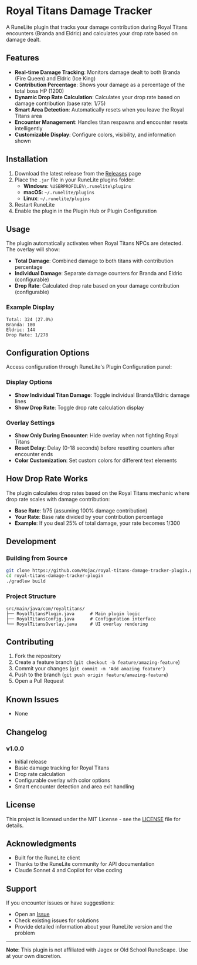 # Royal Titans Damage Tracker

A RuneLite plugin that tracks your damage contribution during Royal Titans encounters (Branda and Eldric) and calculates your drop rate based on damage dealt.

## Features

- **Real-time Damage Tracking**: Monitors damage dealt to both Branda (Fire Queen) and Eldric (Ice King)
- **Contribution Percentage**: Shows your damage as a percentage of the total boss HP (1200)
- **Dynamic Drop Rate Calculation**: Calculates your drop rate based on damage contribution (base rate: 1/75)
- **Smart Area Detection**: Automatically resets when you leave the Royal Titans area
- **Encounter Management**: Handles titan respawns and encounter resets intelligently
- **Customizable Display**: Configure colors, visibility, and information shown

## Installation

1. Download the latest release from the [Releases](https://github.com/Mojac/royal-titans-damage-tracker-plugin/releases) page
2. Place the `.jar` file in your RuneLite plugins folder:
   - **Windows**: `%USERPROFILE%\.runelite\plugins`
   - **macOS**: `~/.runelite/plugins`
   - **Linux**: `~/.runelite/plugins`
3. Restart RuneLite
4. Enable the plugin in the Plugin Hub or Plugin Configuration

## Usage

The plugin automatically activates when Royal Titans NPCs are detected. The overlay will show:

- **Total Damage**: Combined damage to both titans with contribution percentage
- **Individual Damage**: Separate damage counters for Branda and Eldric (configurable)
- **Drop Rate**: Calculated drop rate based on your damage contribution (configurable)

### Example Display
```
Total: 324 (27.0%)
Branda: 180
Eldric: 144
Drop Rate: 1/278
```

## Configuration Options

Access configuration through RuneLite's Plugin Configuration panel:

### Display Options
- **Show Individual Titan Damage**: Toggle individual Branda/Eldric damage lines
- **Show Drop Rate**: Toggle drop rate calculation display

### Overlay Settings
- **Show Only During Encounter**: Hide overlay when not fighting Royal Titans
- **Reset Delay**: Delay (0-18 seconds) before resetting counters after encounter ends
- **Color Customization**: Set custom colors for different text elements

## How Drop Rate Works

The plugin calculates drop rates based on the Royal Titans mechanic where drop rate scales with damage contribution:

- **Base Rate**: 1/75 (assuming 100% damage contribution)
- **Your Rate**: Base rate divided by your contribution percentage
- **Example**: If you deal 25% of total damage, your rate becomes 1/300

## Development

### Building from Source

```bash
git clone https://github.com/Mojac/royal-titans-damage-tracker-plugin.git
cd royal-titans-damage-tracker-plugin
./gradlew build
```

### Project Structure
```
src/main/java/com/royaltitans/
├── RoyalTitansPlugin.java      # Main plugin logic
├── RoyalTitansConfig.java      # Configuration interface  
└── RoyalTitansOverlay.java     # UI overlay rendering
```

## Contributing

1. Fork the repository
2. Create a feature branch (`git checkout -b feature/amazing-feature`)
3. Commit your changes (`git commit -m 'Add amazing feature'`)
4. Push to the branch (`git push origin feature/amazing-feature`)
5. Open a Pull Request

## Known Issues

- None

## Changelog

### v1.0.0
- Initial release
- Basic damage tracking for Royal Titans
- Drop rate calculation
- Configurable overlay with color options
- Smart encounter detection and area exit handling

## License

This project is licensed under the MIT License - see the [LICENSE](LICENSE) file for details.

## Acknowledgments

- Built for the RuneLite client
- Thanks to the RuneLite community for API documentation
- Claude Sonnet 4 and Copilot for vibe coding

## Support

If you encounter issues or have suggestions:
- Open an [Issue](https://github.com/Mojac/royal-titans-damage-tracker-plugin/issues)
- Check existing issues for solutions
- Provide detailed information about your RuneLite version and the problem

---

**Note**: This plugin is not affiliated with Jagex or Old School RuneScape. Use at your own discretion.

